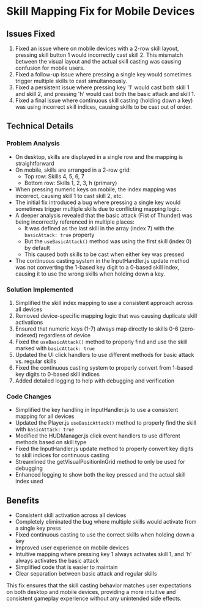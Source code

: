 # Skill Mapping Fix for Mobile Devices

## Issues Fixed
1. Fixed an issue where on mobile devices with a 2-row skill layout, pressing skill button 1 would incorrectly cast skill 2. This mismatch between the visual layout and the actual skill casting was causing confusion for mobile users.
2. Fixed a follow-up issue where pressing a single key would sometimes trigger multiple skills to cast simultaneously.
3. Fixed a persistent issue where pressing key '1' would cast both skill 1 and skill 2, and pressing 'h' would cast both the basic attack and skill 1.
4. Fixed a final issue where continuous skill casting (holding down a key) was using incorrect skill indices, causing skills to be cast out of order.

## Technical Details

### Problem Analysis
- On desktop, skills are displayed in a single row and the mapping is straightforward
- On mobile, skills are arranged in a 2-row grid:
  * Top row: Skills 4, 5, 6, 7
  * Bottom row: Skills 1, 2, 3, h (primary)
- When pressing numeric keys on mobile, the index mapping was incorrect, causing skill 1 to cast skill 2, etc.
- The initial fix introduced a bug where pressing a single key would sometimes trigger multiple skills due to conflicting mapping logic.
- A deeper analysis revealed that the basic attack (Fist of Thunder) was being incorrectly referenced in multiple places:
  * It was defined as the last skill in the array (index 7) with the `basicAttack: true` property
  * But the `useBasicAttack()` method was using the first skill (index 0) by default
  * This caused both skills to be cast when either key was pressed
- The continuous casting system in the InputHandler.js update method was not converting the 1-based key digit to a 0-based skill index, causing it to use the wrong skills when holding down a key.

### Solution Implemented
1. Simplified the skill index mapping to use a consistent approach across all devices
2. Removed device-specific mapping logic that was causing duplicate skill activations
3. Ensured that numeric keys (1-7) always map directly to skills 0-6 (zero-indexed) regardless of device
4. Fixed the `useBasicAttack()` method to properly find and use the skill marked with `basicAttack: true`
5. Updated the UI click handlers to use different methods for basic attack vs. regular skills
6. Fixed the continuous casting system to properly convert from 1-based key digits to 0-based skill indices
7. Added detailed logging to help with debugging and verification

### Code Changes
- Simplified the key handling in InputHandler.js to use a consistent mapping for all devices
- Updated the Player.js `useBasicAttack()` method to properly find the skill with `basicAttack: true`
- Modified the HUDManager.js click event handlers to use different methods based on skill type
- Fixed the InputHandler.js update method to properly convert key digits to skill indices for continuous casting
- Streamlined the getVisualPositionInGrid method to only be used for debugging
- Enhanced logging to show both the key pressed and the actual skill index used

## Benefits
- Consistent skill activation across all devices
- Completely eliminated the bug where multiple skills would activate from a single key press
- Fixed continuous casting to use the correct skills when holding down a key
- Improved user experience on mobile devices
- Intuitive mapping where pressing key 1 always activates skill 1, and 'h' always activates the basic attack
- Simplified code that is easier to maintain
- Clear separation between basic attack and regular skills

This fix ensures that the skill casting behavior matches user expectations on both desktop and mobile devices, providing a more intuitive and consistent gameplay experience without any unintended side effects.